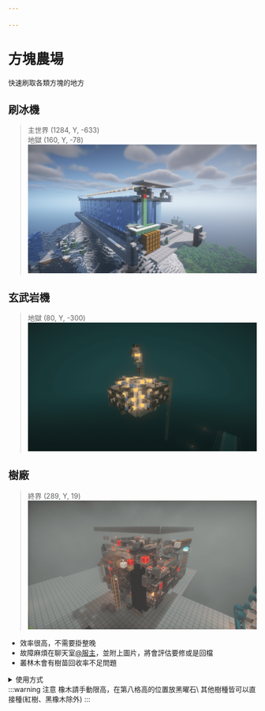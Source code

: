 ```yaml
---

---
```


# 方塊農場
快速刷取各類方塊的地方

## 刷冰機
> 主世界 (1284, Y, -633)\
> 地獄 (160, Y, -78)\
> ![alt text](image-14.png)

## 玄武岩機
> 地獄 (80, Y, -300)\
> ![alt text](image-25.png)

## 樹廠
> 終界 (289, Y, 19)\
> ![alt text](image-30.png)
* 效率很高，不需要掛整晚
* 故障麻煩在聊天室[@服主](https://discord.com/users/581468949829648384)，並附上圖片，將會評估要修或是回檔
* 叢林木會有樹苗回收率不足問題
<details>
    <summary>使用方式</summary>
        1. 站進此坑內\
            ![alt text](image-33.png)

        2. 對準偵測器的這格像素，並向前走到底\
            ![alt text](image-34.png)
        3. 放置假人
           ```
           /player tree spawn
           ```
        4. 右鍵假人打開背包，點選右上角連續使用\
            ![alt text](image-35.png)
        5. 在假人背包中，將要種的樹苗放到最下排第一格\
             ![alt text](image-37.png)
        6. 泥土上種上樹苗，到外面拉骨塊上的開關\
            ![alt text](image-36.png)
</details>
:::warning 注意
橡木請手動限高，在第八格高的位置放黑曜石\
其他樹種皆可以直接種(紅樹、黑橡木除外)
:::
